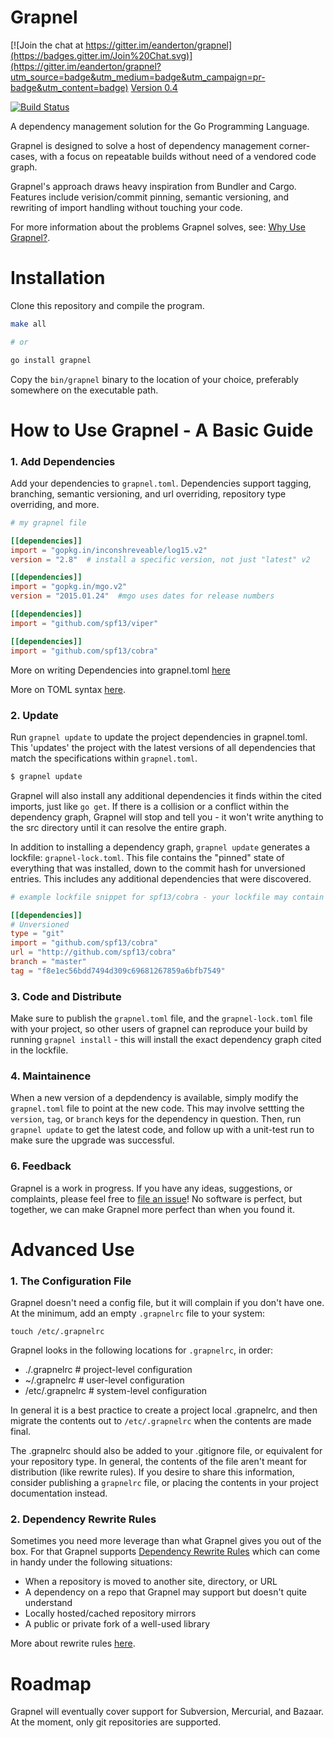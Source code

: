 Grapnel
=======

[![Join the chat at https://gitter.im/eanderton/grapnel](https://badges.gitter.im/Join%20Chat.svg)](https://gitter.im/eanderton/grapnel?utm_source=badge&utm_medium=badge&utm_campaign=pr-badge&utm_content=badge)
[Version 0.4](https://github.com/eanderton/grapnel/releases)

[![Build Status](https://travis-ci.org/eanderton/grapnel.svg)](https://travis-ci.org/eanderton/grapnel)

A dependency management solution for the Go Programming Language.

Grapnel is designed to solve a host of dependency management corner-cases, with a focus on
repeatable builds without need of a vendored code graph.

Grapnel's approach draws heavy inspiration from Bundler and Cargo. Features include verision/commit 
pinning, semantic versioning, and rewriting of import handling without touching your code.

For more information about the problems Grapnel solves, see: [Why Use Grapnel?](docs/why.md).

Installation
============

Clone this repository and compile the program.

```bash
make all

# or

go install grapnel
```

Copy the `bin/grapnel` binary to the location of your choice, preferably somewhere on the executable path.


How to Use Grapnel - A Basic Guide
==================================

### 1. Add Dependencies

Add your dependencies  to `grapnel.toml`.  Dependencies support tagging, branching, semantic
versioning, and url overriding, repository type overriding, and more.

```toml
# my grapnel file

[[dependencies]]
import = "gopkg.in/inconshreveable/log15.v2"
version = "2.8"  # install a specific version, not just "latest" v2

[[dependencies]]
import = "gopkg.in/mgo.v2"
version = "2015.01.24"  #mgo uses dates for release numbers

[[dependencies]]
import = "github.com/spf13/viper" 

[[dependencies]]
import = "github.com/spf13/cobra"
```

More on writing Dependencies into grapnel.toml [here](docs/dependency.md)

More on TOML syntax [here](https://github.com/toml-lang/toml/tree/4f9760fe0ad59163194b837d0b31fcf08323bef3).

### 2. Update

Run `grapnel update` to update the project dependencies in grapnel.toml.  This 'updates' the 
project with the latest versions of all dependencies that match the specifications within 
`grapnel.toml`.

```bash
$ grapnel update
```

Grapnel will also install any additional dependencies it finds within the cited imports, just like 
`go get`.  If there is a collision or a conflict within the dependency graph, Grapnel will stop
and tell you - it won't write anything to the src directory until it can resolve the entire graph.

In addition to installing a dependency graph, `grapnel update` generates a lockfile: 
`grapnel-lock.toml`.  This file contains the "pinned" state of everything that was installed, 
down to the commit hash for unversioned entries.  This includes any additional dependencies that
were discovered.

```toml
# example lockfile snippet for spf13/cobra - your lockfile may contain many such sections

[[dependencies]]                                                                                      
# Unversioned
type = "git"
import = "github.com/spf13/cobra"
url = "http://github.com/spf13/cobra"
branch = "master"
tag = "f8e1ec56bdd7494d309c69681267859a6bfb7549"
```

### 3. Code and Distribute

Make sure to publish the `grapnel.toml` file, and the `grapnel-lock.toml` file with your project, so other 
users of grapnel can reproduce your build by running `grapnel install` - this will install the exact 
dependency graph cited in the lockfile.


### 4. Maintainence

When a new version of a depdendency is available, simply modify the `grapnel.toml` file to
point at the new code.  This may involve settting the `version`, `tag`, or `branch` keys for the
dependency in question.  Then, run `grapnel update` to get the latest code, and follow up with
a unit-test run to make sure the upgrade was successful.


### 6. Feedback

Grapnel is a work in progress.  If you have any ideas, suggestions, or complaints,
please feel free to [file an issue](https://github.com/eanderton/grapnel/issues)!
No software is perfect, but together, we can make Grapnel more perfect than
when you found it.  


Advanced Use
============

### 1. The Configuration File

Grapnel doesn't need a config file, but it will complain if you don't have one.  At
the minimum, add an empty `.grapnelrc` file to your system:

`touch /etc/.grapnelrc`

Grapnel looks in the following locations for `.grapnelrc`, in order:

* ./.grapnelrc     # project-level configuration
* ~/.grapnelrc     # user-level configuration
* /etc/.grapnelrc  # system-level configuration

In general it is a best practice to create a project local .grapnelrc, and then migrate 
the contents out to `/etc/.grapnelrc` when the contents are made final.

The .grapnelrc should also be added to your .gitignore file, or equivalent for your 
repository type.  In general, the contents of the file aren't meant for distribution
(like rewrite rules).  If you desire to share this information, consider publishing a
`grapnelrc` file, or placing the contents in your project documentation instead.

### 2. Dependency Rewrite Rules

Sometimes you need more leverage than what Grapnel gives you out of the box. For that
Grapnel supports [Dependency Rewrite Rules](docs/rewrite.md) which 
can come in handy under the following situations:

* When a repository is moved to another site, directory, or URL
* A dependency on a repo that Grapnel may support but doesn't quite understand
* Locally hosted/cached repository mirrors
* A public or private fork of a well-used library

More about rewrite rules [here](docs/rewrite.md).


Roadmap
=======

Grapnel will eventually cover support for Subversion, Mercurial, and Bazaar.
At the moment, only git repositories are supported.

